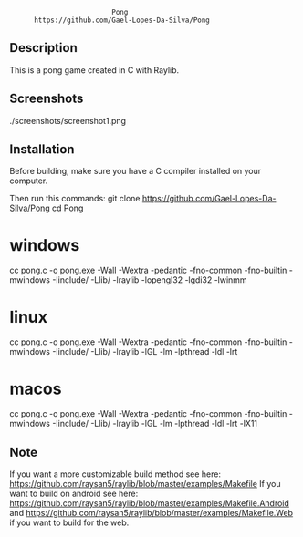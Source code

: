                              Pong
          https://github.com/Gael-Lopes-Da-Silva/Pong

Description
------------------------------------------------------------------

This is a pong game created in C with Raylib.


Screenshots
------------------------------------------------------------------

./screenshots/screenshot1.png


Installation
------------------------------------------------------------------

Before building, make sure you have a C compiler installed on
your computer.

Then run this commands:
git clone https://github.com/Gael-Lopes-Da-Silva/Pong
cd Pong

# windows
cc pong.c -o pong.exe -Wall -Wextra -pedantic -fno-common
  -fno-builtin -mwindows -Iinclude/ -Llib/ -lraylib -lopengl32
  -lgdi32 -lwinmm

# linux
cc pong.c -o pong.exe -Wall -Wextra -pedantic -fno-common
  -fno-builtin -mwindows -Iinclude/ -Llib/ -lraylib -lGL -lm
  -lpthread -ldl -lrt

# macos
cc pong.c -o pong.exe -Wall -Wextra -pedantic -fno-common
  -fno-builtin -mwindows -Iinclude/ -Llib/ -lraylib -lGL -lm
  -lpthread -ldl -lrt -lX11


Note
------------------------------------------------------------------

If you want a more customizable build method see here:
https://github.com/raysan5/raylib/blob/master/examples/Makefile
If you want to build on android see here:
https://github.com/raysan5/raylib/blob/master/examples/Makefile.Android
and https://github.com/raysan5/raylib/blob/master/examples/Makefile.Web
if you want to build for the web.
